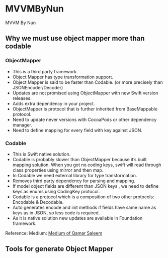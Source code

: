 # MVVMByNun
MVVM By Nun

## Why we must use object mapper more than codable
### ObjectMapper
- This is a third party framework.
- Object Mapper has type transformation support.
- Object Mapper is said to be faster than Codable. (or more precisely than JSONEncoder/Decoder)
- Updates are not promised using ObjectMapper with new Swift version releases.
- Adds extra dependency in your project.
- ObjectMapper is protocol that is further inherited from BaseMappable protocol.
- Need to update never versions with CocoaPods or other dependency manager.
- Need to define mapping for every field with key against JSON.
### Codable
- This is Swift native solution.
- Codable is probably slower than ObjectMapper because it’s built mapping solution. When you got no coding keys, swift will read through class properties using mirror and then map.
- In Codable we need external library for type transformation.
- Removes third party dependency for parsing and mapping.
- If model object fields are different than JSON keys , we need to define keys as enums using CodingKey protocol.
- Codable is a protocol which is a composition of two other protocols: Encodable & Decodable.
- Auto generates encode and init methods if fields have same name as keys as in JSON, so less code is required.
- As it is native solution new updates are available in Foundation framework.

Reference: Medium: [Medium of Qamar Saleem](https://medium.com/@qamar_37318/war-on-json-in-swift-object-mapper-vs-codable-e0598a64c746#:~:text=Codable%20is%20probably%20slower%20than,dependency%20for%20parsing%20and%20mapping.)
## Tools for generate Object Mapper